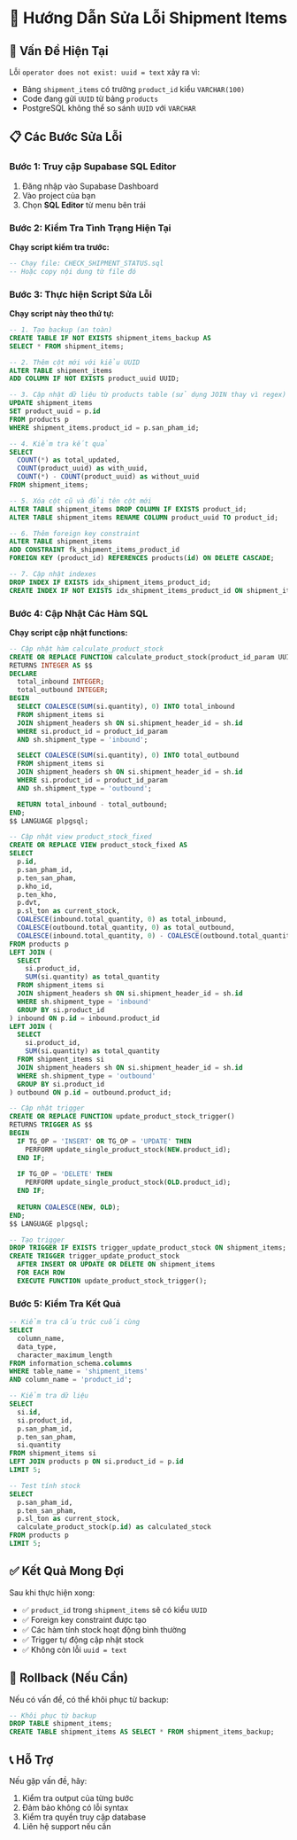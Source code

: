 # 🔧 Hướng Dẫn Sửa Lỗi Shipment Items

## 🚨 Vấn Đề Hiện Tại

Lỗi `operator does not exist: uuid = text` xảy ra vì:
- Bảng `shipment_items` có trường `product_id` kiểu `VARCHAR(100)`
- Code đang gửi `UUID` từ bảng `products`
- PostgreSQL không thể so sánh `UUID` với `VARCHAR`

## 📋 Các Bước Sửa Lỗi

### Bước 1: Truy cập Supabase SQL Editor
1. Đăng nhập vào Supabase Dashboard
2. Vào project của bạn
3. Chọn **SQL Editor** từ menu bên trái

### Bước 2: Kiểm Tra Tình Trạng Hiện Tại

**Chạy script kiểm tra trước:**

```sql
-- Chạy file: CHECK_SHIPMENT_STATUS.sql
-- Hoặc copy nội dung từ file đó
```

### Bước 3: Thực hiện Script Sửa Lỗi

**Chạy script này theo thứ tự:**

```sql
-- 1. Tạo backup (an toàn)
CREATE TABLE IF NOT EXISTS shipment_items_backup AS 
SELECT * FROM shipment_items;

-- 2. Thêm cột mới với kiểu UUID
ALTER TABLE shipment_items 
ADD COLUMN IF NOT EXISTS product_uuid UUID;

-- 3. Cập nhật dữ liệu từ products table (sử dụng JOIN thay vì regex)
UPDATE shipment_items 
SET product_uuid = p.id
FROM products p
WHERE shipment_items.product_id = p.san_pham_id;

-- 4. Kiểm tra kết quả
SELECT 
  COUNT(*) as total_updated,
  COUNT(product_uuid) as with_uuid,
  COUNT(*) - COUNT(product_uuid) as without_uuid
FROM shipment_items;

-- 5. Xóa cột cũ và đổi tên cột mới
ALTER TABLE shipment_items DROP COLUMN IF EXISTS product_id;
ALTER TABLE shipment_items RENAME COLUMN product_uuid TO product_id;

-- 6. Thêm foreign key constraint
ALTER TABLE shipment_items 
ADD CONSTRAINT fk_shipment_items_product_id 
FOREIGN KEY (product_id) REFERENCES products(id) ON DELETE CASCADE;

-- 7. Cập nhật indexes
DROP INDEX IF EXISTS idx_shipment_items_product_id;
CREATE INDEX IF NOT EXISTS idx_shipment_items_product_id ON shipment_items(product_id);
```

### Bước 4: Cập Nhật Các Hàm SQL

**Chạy script cập nhật functions:**

```sql
-- Cập nhật hàm calculate_product_stock
CREATE OR REPLACE FUNCTION calculate_product_stock(product_id_param UUID)
RETURNS INTEGER AS $$
DECLARE
  total_inbound INTEGER;
  total_outbound INTEGER;
BEGIN
  SELECT COALESCE(SUM(si.quantity), 0) INTO total_inbound
  FROM shipment_items si
  JOIN shipment_headers sh ON si.shipment_header_id = sh.id
  WHERE si.product_id = product_id_param
  AND sh.shipment_type = 'inbound';

  SELECT COALESCE(SUM(si.quantity), 0) INTO total_outbound
  FROM shipment_items si
  JOIN shipment_headers sh ON si.shipment_header_id = sh.id
  WHERE si.product_id = product_id_param
  AND sh.shipment_type = 'outbound';

  RETURN total_inbound - total_outbound;
END;
$$ LANGUAGE plpgsql;

-- Cập nhật view product_stock_fixed
CREATE OR REPLACE VIEW product_stock_fixed AS
SELECT 
  p.id,
  p.san_pham_id,
  p.ten_san_pham,
  p.kho_id,
  p.ten_kho,
  p.dvt,
  p.sl_ton as current_stock,
  COALESCE(inbound.total_quantity, 0) as total_inbound,
  COALESCE(outbound.total_quantity, 0) as total_outbound,
  COALESCE(inbound.total_quantity, 0) - COALESCE(outbound.total_quantity, 0) as calculated_stock
FROM products p
LEFT JOIN (
  SELECT 
    si.product_id,
    SUM(si.quantity) as total_quantity
  FROM shipment_items si
  JOIN shipment_headers sh ON si.shipment_header_id = sh.id
  WHERE sh.shipment_type = 'inbound'
  GROUP BY si.product_id
) inbound ON p.id = inbound.product_id
LEFT JOIN (
  SELECT 
    si.product_id,
    SUM(si.quantity) as total_quantity
  FROM shipment_items si
  JOIN shipment_headers sh ON si.shipment_header_id = sh.id
  WHERE sh.shipment_type = 'outbound'
  GROUP BY si.product_id
) outbound ON p.id = outbound.product_id;

-- Cập nhật trigger
CREATE OR REPLACE FUNCTION update_product_stock_trigger()
RETURNS TRIGGER AS $$
BEGIN
  IF TG_OP = 'INSERT' OR TG_OP = 'UPDATE' THEN
    PERFORM update_single_product_stock(NEW.product_id);
  END IF;
  
  IF TG_OP = 'DELETE' THEN
    PERFORM update_single_product_stock(OLD.product_id);
  END IF;
  
  RETURN COALESCE(NEW, OLD);
END;
$$ LANGUAGE plpgsql;

-- Tạo trigger
DROP TRIGGER IF EXISTS trigger_update_product_stock ON shipment_items;
CREATE TRIGGER trigger_update_product_stock
  AFTER INSERT OR UPDATE OR DELETE ON shipment_items
  FOR EACH ROW
  EXECUTE FUNCTION update_product_stock_trigger();
```

### Bước 5: Kiểm Tra Kết Quả

```sql
-- Kiểm tra cấu trúc cuối cùng
SELECT 
  column_name, 
  data_type, 
  character_maximum_length
FROM information_schema.columns 
WHERE table_name = 'shipment_items' 
AND column_name = 'product_id';

-- Kiểm tra dữ liệu
SELECT 
  si.id,
  si.product_id,
  p.san_pham_id,
  p.ten_san_pham,
  si.quantity
FROM shipment_items si
LEFT JOIN products p ON si.product_id = p.id
LIMIT 5;

-- Test tính stock
SELECT 
  p.san_pham_id,
  p.ten_san_pham,
  p.sl_ton as current_stock,
  calculate_product_stock(p.id) as calculated_stock
FROM products p
LIMIT 5;
```

## ✅ Kết Quả Mong Đợi

Sau khi thực hiện xong:
- ✅ `product_id` trong `shipment_items` sẽ có kiểu `UUID`
- ✅ Foreign key constraint được tạo
- ✅ Các hàm tính stock hoạt động bình thường
- ✅ Trigger tự động cập nhật stock
- ✅ Không còn lỗi `uuid = text`

## 🔄 Rollback (Nếu Cần)

Nếu có vấn đề, có thể khôi phục từ backup:

```sql
-- Khôi phục từ backup
DROP TABLE shipment_items;
CREATE TABLE shipment_items AS SELECT * FROM shipment_items_backup;
```

## 📞 Hỗ Trợ

Nếu gặp vấn đề, hãy:
1. Kiểm tra output của từng bước
2. Đảm bảo không có lỗi syntax
3. Kiểm tra quyền truy cập database
4. Liên hệ support nếu cần 